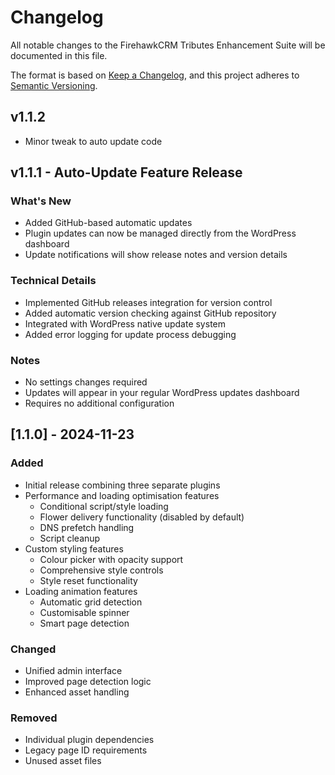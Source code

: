 # Changelog
All notable changes to the FirehawkCRM Tributes Enhancement Suite will be documented in this file.

The format is based on [Keep a Changelog](https://keepachangelog.com/en/1.0.0/),
and this project adheres to [Semantic Versioning](https://semver.org/spec/v2.0.0.html).

## v1.1.2
- Minor tweak to auto update code

## v1.1.1 - Auto-Update Feature Release

### What's New
- Added GitHub-based automatic updates
- Plugin updates can now be managed directly from the WordPress dashboard
- Update notifications will show release notes and version details

### Technical Details
- Implemented GitHub releases integration for version control
- Added automatic version checking against GitHub repository
- Integrated with WordPress native update system
- Added error logging for update process debugging

### Notes
- No settings changes required
- Updates will appear in your regular WordPress updates dashboard
- Requires no additional configuration


## [1.1.0] - 2024-11-23
### Added
- Initial release combining three separate plugins
- Performance and loading optimisation features
  - Conditional script/style loading
  - Flower delivery functionality (disabled by default)
  - DNS prefetch handling
  - Script cleanup
- Custom styling features
  - Colour picker with opacity support
  - Comprehensive style controls
  - Style reset functionality
- Loading animation features
  - Automatic grid detection
  - Customisable spinner
  - Smart page detection

### Changed
- Unified admin interface
- Improved page detection logic
- Enhanced asset handling

### Removed
- Individual plugin dependencies
- Legacy page ID requirements
- Unused asset files
